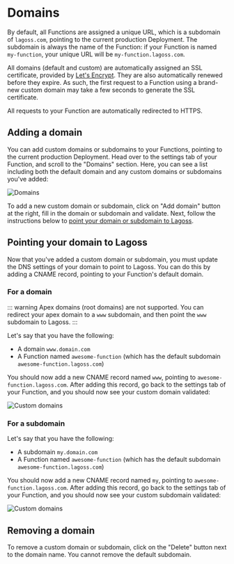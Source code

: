 # Domains

By default, all Functions are assigned a unique URL, which is a subdomain of `lagoss.com`, pointing to the current production Deployment. The subdomain is always the name of the Function: if your Function is named `my-function`, your unique URL will be `my-function.lagoss.com`.

All domains (default and custom) are automatically assigned an SSL certificate, provided by [Let's Encrypt](https://letsencrypt.org/). They are also automatically renewed before they expire. As such, the first request to a Function using a brand-new custom domain may take a few seconds to generate the SSL certificate.

All requests to your Function are automatically redirected to HTTPS.

## Adding a domain

You can add custom domains or subdomains to your Functions, pointing to the current production Deployment. Head over to the settings tab of your Function, and scroll to the "Domains" section. Here, you can see a list including both the default domain and any custom domains or subdomains you've added:

![Domains](/images/domains-list.png)

To add a new custom domain or subdomain, click on "Add domain" button at the right, fill in the domain or subdomain and validate. Next, follow the instructions below to [point your domain or subdomain to Lagoss](#pointing-your-domain-to-lagoss).

## Pointing your domain to Lagoss

Now that you've added a custom domain or subdomain, you must update the DNS settings of your domain to point to Lagoss. You can do this by adding a CNAME record, pointing to your Function's default domain.

### For a domain

::: warning
Apex domains (root domains) are not supported. You can redirect your apex domain to a `www` subdomain, and then point the `www` subdomain to Lagoss.
:::

Let's say that you have the following:

- A domain `www.domain.com`
- A Function named `awesome-function` (which has the default subdomain `awesome-function.lagoss.com`)

You should now add a new CNAME record named `www`, pointing to `awesome-function.lagoss.com`. After adding this record, go back to the settings tab of your Function, and you should now see your custom domain validated:

![Custom domains](/images/www-domains-list.png)

### For a subdomain

Let's say that you have the following:

- A subdomain `my.domain.com`
- A Function named `awesome-function` (which has the default subdomain `awesome-function.lagoss.com`)

You should now add a new CNAME record named `my`, pointing to `awesome-function.lagoss.com`. After adding this record, go back to the settings tab of your Function, and you should now see your custom subdomain validated:

![Custom domains](/images/my-domains-list.png)

## Removing a domain

To remove a custom domain or subdomain, click on the "Delete" button next to the domain name. You cannot remove the default subdomain.
